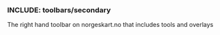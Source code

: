 ### INCLUDE: toolbars/secondary

The right hand toolbar on norgeskart.no that includes tools and overlays
